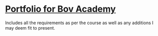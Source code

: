 
# [Portfolio for Bov Academy](https://blakesandes.github.io/bov-academy-portfolio/)

Includes all the requirements as per the course as well as any additions I may deem fit to present.
